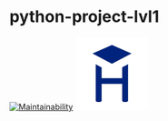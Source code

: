 # python-project-lvl1
[![Maintainability](https://api.codeclimate.com/v1/badges/a99a88d28ad37a79dbf6/maintainability)](https://codeclimate.com/github/codeclimate/codeclimate/maintainability)
[![Hexlet Ltd. logo](https://raw.githubusercontent.com/Hexlet/hexletguides.github.io/master/images/hexlet_logo128.png)](https://github.com/nightdentist/python-project-lvl1/actions/workflows/main/badge.svg)